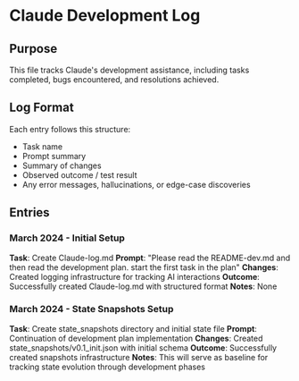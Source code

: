 
# Claude Development Log

## Purpose
This file tracks Claude's development assistance, including tasks completed, bugs encountered, and resolutions achieved.

## Log Format
Each entry follows this structure:
- Task name
- Prompt summary
- Summary of changes
- Observed outcome / test result
- Any error messages, hallucinations, or edge-case discoveries

## Entries

### March 2024 - Initial Setup
**Task**: Create Claude-log.md
**Prompt**: "Please read the README-dev.md and then read the development plan. start the first task in the plan"
**Changes**: Created logging infrastructure for tracking AI interactions
**Outcome**: Successfully created Claude-log.md with structured format
**Notes**: None

### March 2024 - State Snapshots Setup
**Task**: Create state_snapshots directory and initial state file
**Prompt**: Continuation of development plan implementation
**Changes**: Created state_snapshots/v0.1_init.json with initial schema
**Outcome**: Successfully created snapshots infrastructure
**Notes**: This will serve as baseline for tracking state evolution through development phases

